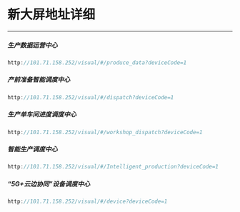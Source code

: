 # 新大屏地址详细

---

##### 生产数据运营中心

```javascript
http://101.71.158.252/visual/#/produce_data?deviceCode=1
```

##### 产前准备智能调度中心

```javascript
http://101.71.158.252/visual/#/dispatch?deviceCode=1
```

##### 生产单车间进度调度中心

```javascript
http://101.71.158.252/visual/#/workshop_dispatch?deviceCode=1
```

##### 智能生产调度中心

```javascript
http://101.71.158.252/visual/#/Intelligent_production?deviceCode=1
```

##### “5G+云边协同”设备调度中心

```javascript
http://101.71.158.252/visual/#/device?deviceCode=1
```

